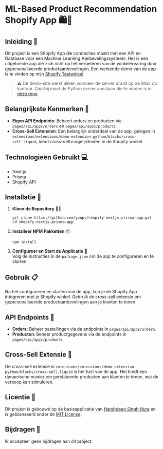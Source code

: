 # ML-Based Product Recommendation Shopify App 🛍️🧠

## Inleiding 🚀
Dit project is een Shopify App die connecties maakt met een API en Database voor een Machine Learning Aanbevelingssysteem. Het is een uitgebreide app die zich richt op het verbeteren van de winkelervaring door gepersonaliseerde productaanbevelingen. Een werkende demo van de app is te vinden op mijn [Shopify Testwinkel](https://youpteststore1.myshopify.com).
> **⚠️** De demo-site werkt alleen wanneer de server draait op de iMac op kantoor. Daarbij moet de Python server aanstaan die te vinden is in [deze repo](https://github.com/youpv/ML-Aanbevelingssysteem).

## Belangrijkste Kenmerken 🌟
- **Eigen API Endpoints**: Beheert orders en producten via `pages/api/apps/orders` en `pages/api/apps/products`.
- **Cross-Sell Extension**: Een belangrijk onderdeel van de app, gelegen in `extensions/extensions/demo-extension-python/blocks/cross-sell.liquid`, biedt cross-sell mogelijkheden in de Shopify winkel.

## Technologieën Gebruikt 💻
- Next.js
- Prisma
- Shopify API

## Installatie 💾

1. **Kloon de Repository** 👨‍💻
   ```
   git clone https://github.com/youpv/shopify-nextjs-prisma-app.git
   cd shopify-nextjs-prisma-app
   ```

2. **Installeer NPM Pakketten** 📦
   ```
   npm install
   ```

3. **Configureer en Start de Applicatie** 🌟  
   Volg de instructies in de `package.json` om de app te configureren en te starten.

## Gebruik 📋
Na het configureren en starten van de app, kun je de Shopify App integreren met je Shopify winkel. Gebruik de cross-sell extensie om gepersonaliseerde productaanbevelingen aan je klanten te tonen.

## API Endpoints 📡
- **Orders**: Beheer bestellingen via de endpoints in `pages/api/apps/orders`.
- **Producten**: Beheer productgegevens via de endpoints in `pages/api/apps/products`.

## Cross-Sell Extensie 🛒
De cross-sell extensie in `extensions/extensions/demo-extension-python/blocks/cross-sell.liquid` is het hart van de app. Het biedt een dynamische manier om gerelateerde producten aan klanten te tonen, wat de verkoop kan stimuleren.

## Licentie 📜
Dit project is gebouwd op de basisapplicatie van [Harshdeep Singh Hura](https://github.com/kinngh) en is gelicenseerd onder de [MIT License](LICENSE).

## Bijdragen 👥
Ik accepteer geen bijdragen aan dit project.
